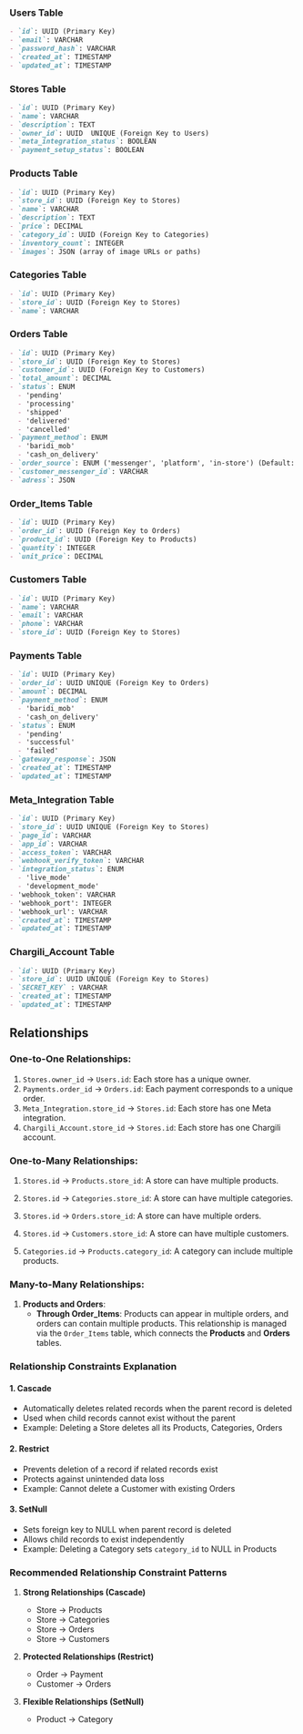 

### Users Table
```markdown
- `id`: UUID (Primary Key)
- `email`: VARCHAR
- `password_hash`: VARCHAR
- `created_at`: TIMESTAMP
- `updated_at`: TIMESTAMP
```

### Stores Table
```markdown
- `id`: UUID (Primary Key)
- `name`: VARCHAR
- `description`: TEXT
- `owner_id`: UUID  UNIQUE (Foreign Key to Users)
- `meta_integration_status`: BOOLEAN
- `payment_setup_status`: BOOLEAN
```

### Products Table
```markdown
- `id`: UUID (Primary Key)
- `store_id`: UUID (Foreign Key to Stores)
- `name`: VARCHAR
- `description`: TEXT
- `price`: DECIMAL
- `category_id`: UUID (Foreign Key to Categories)
- `inventory_count`: INTEGER
- `images`: JSON (array of image URLs or paths)
```

### Categories Table
```markdown
- `id`: UUID (Primary Key)
- `store_id`: UUID (Foreign Key to Stores)
- `name`: VARCHAR
```

### Orders Table
```markdown
- `id`: UUID (Primary Key)
- `store_id`: UUID (Foreign Key to Stores)
- `customer_id`: UUID (Foreign Key to Customers)
- `total_amount`: DECIMAL
- `status`: ENUM 
  - 'pending'
  - 'processing'
  - 'shipped'
  - 'delivered'
  - 'cancelled'
- `payment_method`: ENUM
  - 'baridi_mob'
  - 'cash_on_delivery'
- `order_source`: ENUM ('messenger', 'platform', 'in-store') (Default: 'platform')
- `customer_messenger_id`: VARCHAR
- `adress`: JSON
```

### Order_Items Table
```markdown
- `id`: UUID (Primary Key)
- `order_id`: UUID (Foreign Key to Orders)
- `product_id`: UUID (Foreign Key to Products)
- `quantity`: INTEGER
- `unit_price`: DECIMAL
```

### Customers Table
```markdown
- `id`: UUID (Primary Key)
- `name`: VARCHAR
- `email`: VARCHAR
- `phone`: VARCHAR
- `store_id`: UUID (Foreign Key to Stores)
```



### Payments Table
```markdown
- `id`: UUID (Primary Key)
- `order_id`: UUID UNIQUE (Foreign Key to Orders)
- `amount`: DECIMAL
- `payment_method`: ENUM 
  - 'baridi_mob'
  - 'cash_on_delivery'
- `status`: ENUM 
  - 'pending'
  - 'successful' 
  - 'failed'
- `gateway_response`: JSON
- `created_at`: TIMESTAMP
- `updated_at`: TIMESTAMP
```


### Meta_Integration Table
```markdown
- `id`: UUID (Primary Key)
- `store_id`: UUID UNIQUE (Foreign Key to Stores)
- `page_id`: VARCHAR
- `app_id`: VARCHAR
- `access_token`: VARCHAR
- `webhook_verify_token`: VARCHAR
- `integration_status`: ENUM
  - 'live_mode'
  - 'development_mode'
- 'webhook_token': VARCHAR
- 'webhook_port': INTEGER
- 'webhook_url': VARCHAR
- `created_at`: TIMESTAMP
- `updated_at`: TIMESTAMP
```

### Chargili_Account Table
```markdown
- `id`: UUID (Primary Key)
- `store_id`: UUID UNIQUE (Foreign Key to Stores)
- `SECRET_KEY` : VARCHAR
- `created_at`: TIMESTAMP
- `updated_at`: TIMESTAMP
```



## Relationships

### One-to-One Relationships:
1. `Stores.owner_id` → `Users.id`: Each store has a unique owner.
2. `Payments.order_id` → `Orders.id`: Each payment corresponds to a unique order.
3. `Meta_Integration.store_id` → `Stores.id`: Each store has one Meta integration.
4. `Chargili_Account.store_id` → `Stores.id`: Each store has one Chargili account.

### One-to-Many Relationships:
1. `Stores.id` → `Products.store_id`: A store can have multiple products.
2. `Stores.id` → `Categories.store_id`: A store can have multiple categories.
3. `Stores.id` → `Orders.store_id`: A store can have multiple orders.
4. `Stores.id` → `Customers.store_id`: A store can have multiple customers.

5. `Categories.id` → `Products.category_id`: A category can include multiple products.

### Many-to-Many Relationships:
1. **Products and Orders**: 
   - **Through Order_Items**: Products can appear in multiple orders, and orders can contain multiple products. This relationship is managed via the `Order_Items` table, which connects the **Products** and **Orders** tables.
   

   

### Relationship Constraints Explanation



#### 1. Cascade 
   - Automatically deletes related records when the parent record is deleted
   - Used when child records cannot exist without the parent
   - Example: Deleting a Store deletes all its Products, Categories, Orders

####  2. Restrict 
   - Prevents deletion of a record if related records exist
   - Protects against unintended data loss
   - Example: Cannot delete a Customer with existing Orders

#### 3. SetNull 
   - Sets foreign key to NULL when parent record is deleted
   - Allows child records to exist independently
   - Example: Deleting a Category sets `category_id` to NULL in Products




### Recommended Relationship Constraint Patterns

1. **Strong Relationships (Cascade)**
   - Store → Products
   - Store → Categories
   - Store → Orders
   - Store → Customers

2. **Protected Relationships (Restrict)**
   - Order → Payment
   - Customer → Orders

3. **Flexible Relationships (SetNull)**
   - Product → Category

